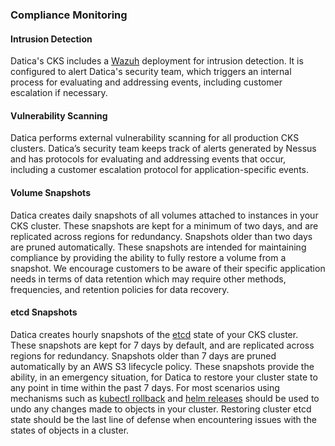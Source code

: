 ### Compliance Monitoring

#### Intrusion Detection

Datica's CKS includes a [Wazuh](https://wazuh.com/) deployment for intrusion detection. It is configured to alert Datica's security team, which triggers an internal process for evaluating and addressing events, including customer escalation if necessary.

#### Vulnerability Scanning
Datica performs external vulnerability scanning for all production CKS clusters. Datica’s security team keeps track of alerts generated by Nessus and has protocols for evaluating and addressing events that occur, including a customer escalation protocol for application-specific events.

#### Volume Snapshots
Datica creates daily snapshots of all volumes attached to instances in your CKS cluster. These snapshots are kept for a minimum of two days, and are replicated across regions for redundancy. Snapshots older than two days are pruned automatically. These snapshots are intended for maintaining compliance by providing the ability to fully restore a volume from a snapshot. We encourage customers to be aware of their specific application needs in terms of data retention which may require other methods, frequencies, and retention policies for data recovery.

#### etcd Snapshots
Datica creates hourly snapshots of the [etcd](https://kubernetes.io/docs/concepts/overview/components/#etcd) state of your CKS cluster. These snapshots are kept for 7 days by default, and are replicated across regions for redundancy. Snapshots older than 7 days are pruned automatically by an AWS S3 lifecycle policy. These snapshots provide the ability, in an emergency situation, for Datica to restore your cluster state to any point in time within the past 7 days. For most scenarios using mechanisms such as [kubectl rollback](https://learnk8s.io/kubernetes-rollbacks) and [helm releases](https://helm.sh/docs/intro/using_helm/) should be used to undo any changes made to objects in your cluster. Restoring cluster etcd state should be the last line of defense when encountering issues with the states of objects in a cluster.
